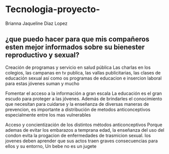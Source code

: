 # Tecnologia-proyecto-
Brianna Jaqueline Diaz Lopez 

## ¿que puedo hacer para que mis compañeros esten mejor informados sobre su bienester reproductivo y sexual?

Creación de programas y servicio en salud pública
Las charlas en los colegios, las campanas en tv publica, las vallas publicitarias, las clases de educación sexual así
como os programas de
educacion e insercion
laboral para estas jóvenes suman y mucho

Fomentar el acceso a la información a gran escala
La educación es el gran escudo para proteger a las jóvenes. Además de brindarles el conocimiento que necesitan para cuidarse y la enseñanza de diversas
maneras de prevencion, es importante a distribución de metodos anticonceptivos
especialmente entre los mas vulnerables

Acceso y concientización de los distintos métodos
anticonceptivos
Porque ademas de evitar los
embarazos  a temprana edad, la enseñanza del uso del condon evita la progacion de enfermedades de trasmicion sexual. los jovenes 
deben aprender que sus actos
traen graves consecuencias para ellos y su entorno, Un bebe no es un jugete 
